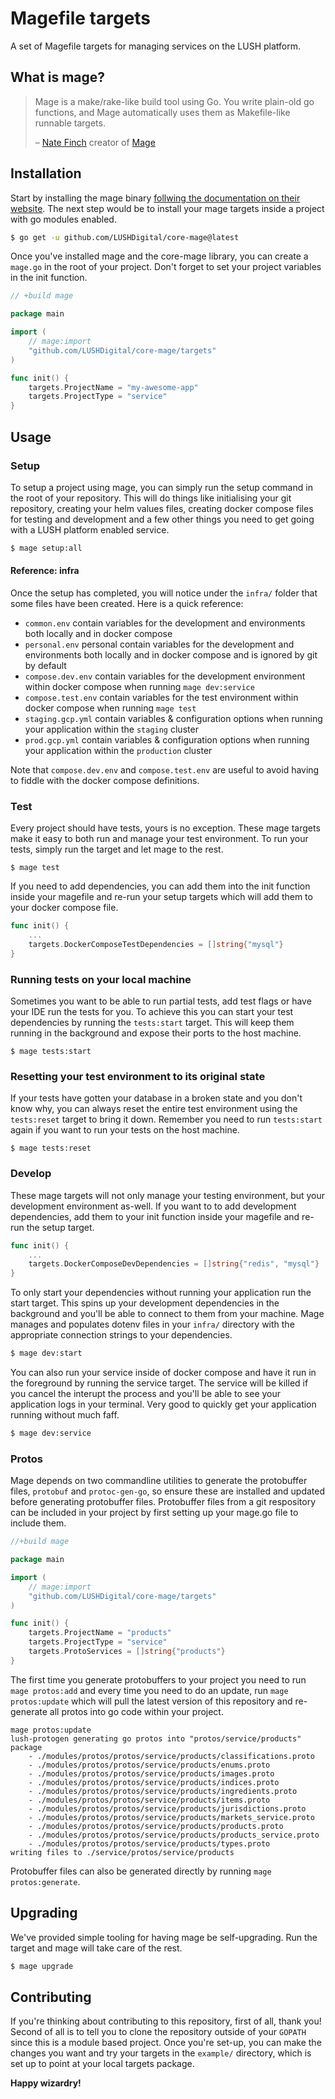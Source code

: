 # Magefile targets
A set of Magefile targets for managing services on the LUSH platform.

## What is mage?
> Mage is a make/rake-like build tool using Go. You write plain-old go functions, and Mage automatically uses them as Makefile-like runnable targets.
>
> – [Nate Finch](https://github.com/natefinch) creator of [Mage](https://magefile.org/)

## Installation
Start by installing the mage binary [follwing the documentation on their website](https://magefile.org/). The next step would be to install your mage targets inside a project with go modules enabled.

```bash
$ go get -u github.com/LUSHDigital/core-mage@latest
```

Once you've installed mage and the core-mage library, you can create a `mage.go` in the root of your project. Don't forget to set your project variables in the init function.

```go
// +build mage

package main

import (
	// mage:import
	"github.com/LUSHDigital/core-mage/targets"
)

func init() {
	targets.ProjectName = "my-awesome-app"
	targets.ProjectType = "service"
}
```

## Usage

### Setup
To setup a project using mage, you can simply run the setup command in the root of your repository. This will do things like initialising your git repository, creating your helm values files, creating docker compose files for testing and development and a few other things you need to get going with a LUSH platform enabled service.

```bash
$ mage setup:all
```

#### Reference: infra
Once the setup has completed, you will notice under the `infra/` folder that some files have been created. Here is a quick reference:

- `common.env` contain variables for the development and environments both locally and in docker compose
- `personal.env` personal contain variables for the development and environments both locally and in docker compose and is ignored by git by default
- `compose.dev.env` contain variables for the development environment within docker compose when running `mage dev:service`
- `compose.test.env` contain variables for the test environment within docker compose when running `mage test`
- `staging.gcp.yml` contain variables & configuration options when running your application within the `staging` cluster
- `prod.gcp.yml` contain variables & configuration options when running your application within the `production` cluster

Note that `compose.dev.env` and `compose.test.env` are useful to avoid having to fiddle with the docker compose definitions.

### Test
Every project should have tests, yours is no exception. These mage targets make it easy to both run and manage your test environment. To run your tests, simply run the target and let mage to the rest.

```
$ mage test
```

If you need to add dependencies, you can add them into the init function inside your magefile and re-run your setup targets which will add them to your docker compose file.

```go
func init() {
    ...
    targets.DockerComposeTestDependencies = []string{"mysql"}
}
```

### Running tests on your local machine
Sometimes you want to be able to run partial tests, add test flags or have your IDE run the tests for you. To achieve this you can start your test dependencies by running the `tests:start` target. This will keep them running in the background and expose their ports to the host machine.

```
$ mage tests:start
```

### Resetting your test environment to its original state
If your tests have gotten your database in a broken state and you don't know why, you can always reset the entire test environment using the `tests:reset` target to bring it down. Remember you need to run `tests:start` again if you want to run your tests on the host machine.

```
$ mage tests:reset
```

### Develop
These mage targets will not only manage your testing environment, but your development environment as-well. If you want to to add development dependencies, add them to your init function inside your magefile and re-run the setup target.

```go
func init() {
    ...
    targets.DockerComposeDevDependencies = []string{"redis", "mysql"}
}
```

To only start your dependencies without running your application run the start target. This spins up your development dependencies in the background and you'll be able to connect to them from your machine. Mage manages and populates dotenv files in your `infra/` directory with the appropriate connection strings to your dependencies.

```bash
$ mage dev:start
```

You can also run your service inside of docker compose and have it run in the foreground by running the service target. The service will be killed if you cancel the interupt the process and you'll be able to see your application logs in your terminal. Very good to quickly get your application running without much faff.

```bash
$ mage dev:service
```

### Protos
Mage depends on two commandline utilities to generate the protobuffer files, `protobuf` and `protoc-gen-go`, so ensure these are installed and updated before generating protobuffer files. Protobuffer files from a git respository can be included in your project by first setting up your mage.go file to include them. 

```go
//+build mage

package main

import (
	// mage:import
	"github.com/LUSHDigital/core-mage/targets"
)

func init() {
	targets.ProjectName = "products"
	targets.ProjectType = "service"
	targets.ProtoServices = []string{"products"}
}
```

The first time you generate protobuffers to your project you need to run `mage protos:add` and every time you need to do an update, run `mage protos:update` which will pull the latest version of this repository and re-generate all protos into go code within your project.

```
mage protos:update
lush-protogen generating go protos into "protos/service/products" package
	- ./modules/protos/protos/service/products/classifications.proto
	- ./modules/protos/protos/service/products/enums.proto
	- ./modules/protos/protos/service/products/images.proto
	- ./modules/protos/protos/service/products/indices.proto
	- ./modules/protos/protos/service/products/ingredients.proto
	- ./modules/protos/protos/service/products/items.proto
	- ./modules/protos/protos/service/products/jurisdictions.proto
	- ./modules/protos/protos/service/products/markets_service.proto
	- ./modules/protos/protos/service/products/products.proto
	- ./modules/protos/protos/service/products/products_service.proto
	- ./modules/protos/protos/service/products/types.proto
writing files to ./service/protos/service/products
```

Protobuffer files can also be generated directly by running `mage protos:generate`.


## Upgrading
We've provided simple tooling for having mage be self-upgrading. Run the target and mage will take care of the rest.

```bash
$ mage upgrade
```

## Contributing
If you're thinking about contributing to this repository, first of all, thank you! Second of all is to tell you to clone the repository outside of your `GOPATH` since this is a module based project. Once you're set-up, you can make the changes you want and try your targets in the `example/` directory, which is set up to point at your local targets package.

**Happy wizardry!**
